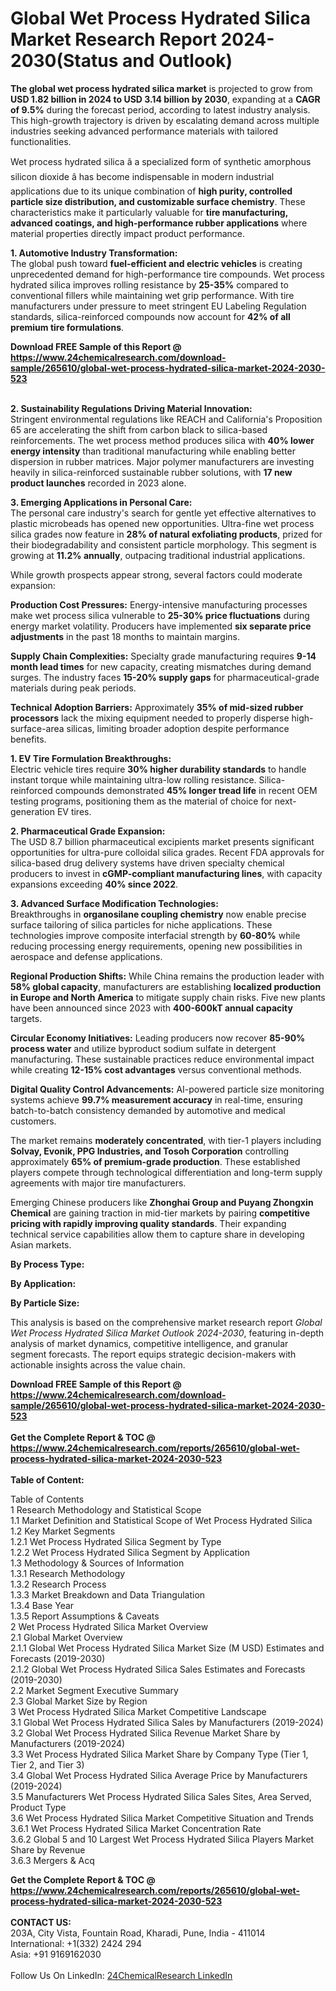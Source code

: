 <h1>Global Wet Process Hydrated Silica Market Research Report 2024-2030(Status and Outlook)</h1><p><strong>The global wet process hydrated silica market</strong> is projected to grow from <strong>USD 1.82 billion in 2024 to USD 3.14 billion by 2030</strong>, expanding at a <strong>CAGR of 9.5%</strong> during the forecast period, according to latest industry analysis. This high-growth trajectory is driven by escalating demand across multiple industries seeking advanced performance materials with tailored functionalities.</p><p>Wet process hydrated silica â a specialized form of synthetic amorphous silicon dioxide â has become indispensable in modern industrial applications due to its unique combination of <strong>high purity, controlled particle size distribution, and customizable surface chemistry</strong>. These characteristics make it particularly valuable for <strong>tire manufacturing, advanced coatings, and high-performance rubber applications</strong> where material properties directly impact product performance.</p><p><strong>1. Automotive Industry Transformation:</strong><br>
The global push toward <strong>fuel-efficient and electric vehicles</strong> is creating unprecedented demand for high-performance tire compounds. Wet process hydrated silica improves rolling resistance by <strong>25-35%</strong> compared to conventional fillers while maintaining wet grip performance. With tire manufacturers under pressure to meet stringent EU Labeling Regulation standards, silica-reinforced compounds now account for <strong>42% of all premium tire formulations</strong>.</p><div><b>Download FREE Sample of this Report @ 
            <a href="https://www.24chemicalresearch.com/download-sample/265610/global-wet-process-hydrated-silica-market-2024-2030-523">
            https://www.24chemicalresearch.com/download-sample/265610/global-wet-process-hydrated-silica-market-2024-2030-523</a></b></div><br><p><strong>2. Sustainability Regulations Driving Material Innovation:</strong><br>
Stringent environmental regulations like REACH and California's Proposition 65 are accelerating the shift from carbon black to silica-based reinforcements. The wet process method produces silica with <strong>40% lower energy intensity</strong> than traditional manufacturing while enabling better dispersion in rubber matrices. Major polymer manufacturers are investing heavily in silica-reinforced sustainable rubber solutions, with <strong>17 new product launches</strong> recorded in 2023 alone.</p><p><strong>3. Emerging Applications in Personal Care:</strong><br>
The personal care industry's search for gentle yet effective alternatives to plastic microbeads has opened new opportunities. Ultra-fine wet process silica grades now feature in <strong>28% of natural exfoliating products</strong>, prized for their biodegradability and consistent particle morphology. This segment is growing at <strong>11.2% annually</strong>, outpacing traditional industrial applications.</p><p>While growth prospects appear strong, several factors could moderate expansion:</p><p><strong>Production Cost Pressures:</strong> Energy-intensive manufacturing processes make wet process silica vulnerable to <strong>25-30% price fluctuations</strong> during energy market volatility. Producers have implemented <strong>six separate price adjustments</strong> in the past 18 months to maintain margins.</p><p><strong>Supply Chain Complexities:</strong> Specialty grade manufacturing requires <strong>9-14 month lead times</strong> for new capacity, creating mismatches during demand surges. The industry faces <strong>15-20% supply gaps</strong> for pharmaceutical-grade materials during peak periods.</p><p><strong>Technical Adoption Barriers:</strong> Approximately <strong>35% of mid-sized rubber processors</strong> lack the mixing equipment needed to properly disperse high-surface-area silicas, limiting broader adoption despite performance benefits.</p><p><strong>1. EV Tire Formulation Breakthroughs:</strong><br>
Electric vehicle tires require <strong>30% higher durability standards</strong> to handle instant torque while maintaining ultra-low rolling resistance. Silica-reinforced compounds demonstrated <strong>45% longer tread life</strong> in recent OEM testing programs, positioning them as the material of choice for next-generation EV tires.</p><p><strong>2. Pharmaceutical Grade Expansion:</strong><br>
The USD 8.7 billion pharmaceutical excipients market presents significant opportunities for ultra-pure colloidal silica grades. Recent FDA approvals for silica-based drug delivery systems have driven specialty chemical producers to invest in <strong>cGMP-compliant manufacturing lines</strong>, with capacity expansions exceeding <strong>40% since 2022</strong>.</p><p><strong>3. Advanced Surface Modification Technologies:</strong><br>
Breakthroughs in <strong>organosilane coupling chemistry</strong> now enable precise surface tailoring of silica particles for niche applications. These technologies improve composite interfacial strength by <strong>60-80%</strong> while reducing processing energy requirements, opening new possibilities in aerospace and defense applications.</p><p><strong>Regional Production Shifts:</strong> While China remains the production leader with <strong>58% global capacity</strong>, manufacturers are establishing <strong>localized production in Europe and North America</strong> to mitigate supply chain risks. Five new plants have been announced since 2023 with <strong>400-600kT annual capacity</strong> targets.</p><p><strong>Circular Economy Initiatives:</strong> Leading producers now recover <strong>85-90% process water</strong> and utilize byproduct sodium sulfate in detergent manufacturing. These sustainable practices reduce environmental impact while creating <strong>12-15% cost advantages</strong> versus conventional methods.</p><p><strong>Digital Quality Control Advancements:</strong> AI-powered particle size monitoring systems achieve <strong>99.7% measurement accuracy</strong> in real-time, ensuring batch-to-batch consistency demanded by automotive and medical customers.</p><p>The market remains <strong>moderately concentrated</strong>, with tier-1 players including <strong>Solvay, Evonik, PPG Industries, and Tosoh Corporation</strong> controlling approximately <strong>65% of premium-grade production</strong>. These established players compete through technological differentiation and long-term supply agreements with major tire manufacturers.</p><p>Emerging Chinese producers like <strong>Zhonghai Group and Puyang Zhongxin Chemical</strong> are gaining traction in mid-tier markets by pairing <strong>competitive pricing with rapidly improving quality standards</strong>. Their expanding technical service capabilities allow them to capture share in developing Asian markets.</p><p><strong>By Process Type:</strong></p><p><strong>By Application:</strong></p><p><strong>By Particle Size:</strong></p><p>This analysis is based on the comprehensive market research report <em>Global Wet Process Hydrated Silica Market Outlook 2024-2030</em>, featuring in-depth analysis of market dynamics, competitive intelligence, and granular segment forecasts. The report equips strategic decision-makers with actionable insights across the value chain.</p><div><b>Download FREE Sample of this Report @ 
            <a href="https://www.24chemicalresearch.com/download-sample/265610/global-wet-process-hydrated-silica-market-2024-2030-523">
            https://www.24chemicalresearch.com/download-sample/265610/global-wet-process-hydrated-silica-market-2024-2030-523</a></b></div><br><div><b>Get the Complete Report & TOC @ 
            <a href="https://www.24chemicalresearch.com/reports/265610/global-wet-process-hydrated-silica-market-2024-2030-523">
            https://www.24chemicalresearch.com/reports/265610/global-wet-process-hydrated-silica-market-2024-2030-523</a></b></div><br>
            <b>Table of Content:</b><p>Table of Contents<br />
1 Research Methodology and Statistical Scope<br />
1.1 Market Definition and Statistical Scope of Wet Process Hydrated Silica<br />
1.2 Key Market Segments<br />
1.2.1 Wet Process Hydrated Silica Segment by Type<br />
1.2.2 Wet Process Hydrated Silica Segment by Application<br />
1.3 Methodology & Sources of Information<br />
1.3.1 Research Methodology<br />
1.3.2 Research Process<br />
1.3.3 Market Breakdown and Data Triangulation<br />
1.3.4 Base Year<br />
1.3.5 Report Assumptions & Caveats<br />
2 Wet Process Hydrated Silica Market Overview<br />
2.1 Global Market Overview<br />
2.1.1 Global Wet Process Hydrated Silica Market Size (M USD) Estimates and Forecasts (2019-2030)<br />
2.1.2 Global Wet Process Hydrated Silica Sales Estimates and Forecasts (2019-2030)<br />
2.2 Market Segment Executive Summary<br />
2.3 Global Market Size by Region<br />
3 Wet Process Hydrated Silica Market Competitive Landscape<br />
3.1 Global Wet Process Hydrated Silica Sales by Manufacturers (2019-2024)<br />
3.2 Global Wet Process Hydrated Silica Revenue Market Share by Manufacturers (2019-2024)<br />
3.3 Wet Process Hydrated Silica Market Share by Company Type (Tier 1, Tier 2, and Tier 3)<br />
3.4 Global Wet Process Hydrated Silica Average Price by Manufacturers (2019-2024)<br />
3.5 Manufacturers Wet Process Hydrated Silica Sales Sites, Area Served, Product Type<br />
3.6 Wet Process Hydrated Silica Market Competitive Situation and Trends<br />
3.6.1 Wet Process Hydrated Silica Market Concentration Rate<br />
3.6.2 Global 5 and 10 Largest Wet Process Hydrated Silica Players Market Share by Revenue<br />
3.6.3 Mergers & Acq</p><div><b>Get the Complete Report & TOC @ 
            <a href="https://www.24chemicalresearch.com/reports/265610/global-wet-process-hydrated-silica-market-2024-2030-523">
            https://www.24chemicalresearch.com/reports/265610/global-wet-process-hydrated-silica-market-2024-2030-523</a></b></div><br><b>CONTACT US:</b><br>
            203A, City Vista, Fountain Road, Kharadi, Pune, India - 411014<br>
            International: +1(332) 2424 294<br>
            Asia: +91 9169162030 <br><br>
            Follow Us On LinkedIn: <a href="https://www.linkedin.com/company/24chemicalresearch/">24ChemicalResearch LinkedIn</a>